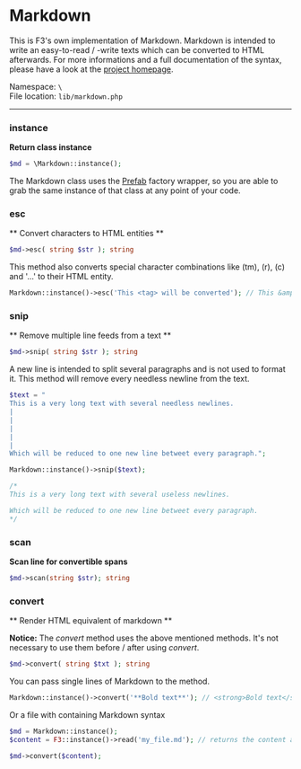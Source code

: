 # Markdown
This is F3's own implementation of Markdown. Markdown is intended to write an easy-to-read / -write texts which can be converted to HTML afterwards. For more informations and a full documentation of the syntax, please have a look at the [project homepage](http://daringfireball.net/projects/markdown/).

Namespace: `\` <br/>
File location: `lib/markdown.php`

---

### instance

**Return class instance**

``` php
$md = \Markdown::instance();
```

The Markdown class uses the [Prefab](prefab) factory wrapper, so you are able to grab the same instance of that class at any point of your code.


### esc

** Convert characters to HTML entities **

```php
$md->esc( string $str ); string
```

This method also converts special character combinations like (tm), (r), (c) and '...' to their HTML entity.

```php
Markdown::instance()->esc('This <tag> will be converted'); // This &amp;lt;tag&amp;rt; will be converted
```

### snip
** Remove multiple line feeds from a text **

```php
$md->snip( string $str ); string
```

A new line is intended to split several paragraphs and is not used to format it. This method will remove every needless newline from the text.

```php
$text = "
This is a very long text with several needless newlines.
|
|
|
|
|
Which will be reduced to one new line betweet every paragraph.";

Markdown::instance()->snip($text);

/*
This is a very long text with several useless newlines.

Which will be reduced to one new line betweet every paragraph.
*/
```
### scan
**Scan line for convertible spans**

```php
$md->scan(string $str); string
```

### convert
** Render HTML equivalent of markdown **

<div class="alert alert-info">
	<strong>Notice:</strong> The <em>convert</em> method uses the above mentioned methods. It's not necessary to use them before / after using <em>convert</em>.
</div>

```php
$md->convert( string $txt ); string
```

You can pass single lines of Markdown to the method.

```php
Markdown::instance()->convert('**Bold text**'); // <strong>Bold text</strong>
```

Or a file with containing Markdown syntax

```php
$md = Markdown::instance();
$content = F3::instance()->read('my_file.md'); // returns the content as string

$md->convert($content);
```



